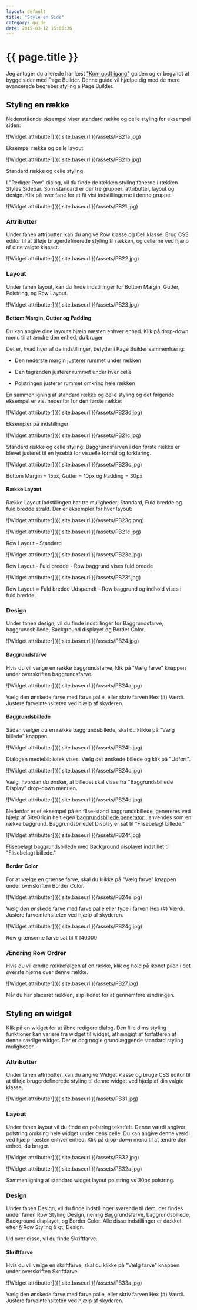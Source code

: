 ```yaml
---
layout: default
title: "Style en Side"
category: guide
date: 2015-03-12 15:05:36
---
```

# {{ page.title }}

Jeg antager du allerede har læst ["Kom godt igang"](#) guiden og er begyndt at bygge sider med Page Builder. Denne guide vil hjælpe dig med de mere avancerede begreber styling a Page Builder.

## Styling en række

Nedenstående eksempel viser standard række og celle styling for eksempel siden:

![Widget attributter]({{ site.baseurl }}/assets/PB21a.jpg)

Eksempel række og celle layout

![Widget attributter]({{ site.baseurl }}/assets/PB21b.jpg)

Standard række og celle styling

I "Rediger Row" dialog, vil du finde de rækken styling fanerne i rækken Styles Sidebar. Som standard er der tre grupper: attributter, layout og design. Klik på hver fane for at få vist indstillingerne i denne gruppe.

![Widget attributter]({{ site.baseurl }}/assets/PB21.jpg)

### Attributter

Under fanen attributter, kan du angive Row klasse og Cell klasse. Brug CSS editor til at tilføje brugerdefinerede styling til rækken, og cellerne ved hjælp af dine valgte klasser.

![Widget attributter]({{ site.baseurl }}/assets/PB22.jpg)

### Layout

Under fanen layout, kan du finde indstillinger for Bottom Margin, Gutter, Polstring, og Row Layout.

![Widget attributter]({{ site.baseurl }}/assets/PB23.jpg)

#### Bottom Margin, Gutter og Padding

Du kan angive dine layouts hjælp næsten enhver enhed. Klik på drop-down menu til at ændre den enhed, du bruger.

Det er, hvad hver af de indstillinger, betyder i Page Builder sammenhæng:


* Den nederste margin justerer rummet under rækken

* Den tagrenden justerer rummet under hver celle

* Polstringen justerer rummet omkring hele rækken


En sammenligning af standard række og celle styling og det følgende eksempel er vist nedenfor for den første række:

![Widget attributter]({{ site.baseurl }}/assets/PB23d.jpg)

Eksempler på indstillinger

![Widget attributter]({{ site.baseurl }}/assets/PB21c.jpg)

Standard række og celle styling. Baggrundsfarven i den første række er blevet justeret til en lyseblå for visuelle formål og forklaring.

![Widget attributter]({{ site.baseurl }}/assets/PB23c.jpg)

Bottom Margin = 15px, Gutter = 10px og Padding = 30px

#### Række Layout

Række Layout Indstillingen har tre muligheder; Standard, Fuld bredde og fuld bredde strakt. Der er eksempler for hver layout:

![Widget attributter]({{ site.baseurl }}/assets/PB23g.png)

![Widget attributter]({{ site.baseurl }}/assets/PB21c.jpg)

Row Layout - Standard

![Widget attributter]({{ site.baseurl }}/assets/PB23e.jpg)

Row Layout - Fuld bredde - Row baggrund vises fuld bredde

![Widget attributter]({{ site.baseurl }}/assets/PB23f.jpg)

Row Layout = Fuld bredde Udspændt - Row baggrund og indhold vises i fuld bredde


### Design

Under fanen design, vil du finde indstillinger for Baggrundsfarve, baggrundsbillede, Background displayet og Border Color.

![Widget attributter]({{ site.baseurl }}/assets/PB24.jpg)

#### Baggrundsfarve

Hvis du vil vælge en række baggrundsfarve, klik på "Vælg farve" knappen under overskriften baggrundsfarve.

![Widget attributter]({{ site.baseurl }}/assets/PB24a.jpg)

Vælg den ønskede farve med farve palle, eller skriv farven Hex (#) Værdi. Justere farveintensiteten ved hjælp af skyderen.

#### Baggrundsbillede

Sådan vælger du en række baggrundsbillede, skal du klikke på "Vælg billede" knappen.

![Widget attributter]({{ site.baseurl }}/assets/PB24b.jpg)

Dialogen mediebibliotek vises. Vælg det ønskede billede og klik på "Udført".

![Widget attributter]({{ site.baseurl }}/assets/PB24c.jpg)

Vælg, hvordan du ønsker, at billedet skal vises fra "Baggrundsbillede Display" drop-down menuen.

![Widget attributter]({{ site.baseurl }}/assets/PB24d.jpg)

Nedenfor er et eksempel på en flise-stand baggrundsbillede, genereres ved hjælp af SiteOrigin helt egen <a href="http://bg.siteorigin.com/" title="SiteOrigin's baggrundsbillede generator"> baggrundsbillede generator </a>, anvendes som en række baggrund. Baggrundsbilledet Display er sat til "Flisebelagt billede."

![Widget attributter]({{ site.baseurl }}/assets/PB24f.jpg)


Flisebelagt baggrundsbillede med Background displayet indstillet til "Flisebelagt billede."


#### Border Color

For at vælge en grænse farve, skal du klikke på "Vælg farve" knappen under overskriften Border Color.

![Widget attributter]({{ site.baseurl }}/assets/PB24e.jpg)

Vælg den ønskede farve med farve palle eller type i farven Hex (#) Værdi. Justere farveintensiteten ved hjælp af skyderen.

![Widget attributter]({{ site.baseurl }}/assets/PB24g.jpg)

Row grænserne farve sat til # f40000


### Ændring Row Ordrer

Hvis du vil ændre rækkefølgen af ​​en række, klik og hold på ikonet pilen i det øverste hjørne over denne række.

![Widget attributter]({{ site.baseurl }}/assets/PB27.jpg)


Når du har placeret rækken, slip ikonet for at gennemføre ændringen.

## Styling en widget

Klik på en widget for at åbne redigere dialog. Den lille dims styling funktioner kan variere fra widget til widget, afhængigt af forfatteren af ​​denne særlige widget. Der er dog nogle grundlæggende standard styling muligheder.

### Attributter

Under fanen attributter, kan du angive Widget klasse og bruge CSS editor til at tilføje brugerdefinerede styling til denne widget ved hjælp af din valgte klasse.

![Widget attributter]({{ site.baseurl }}/assets/PB31.jpg)

### Layout

Under fanen layout vil du finde en polstring tekstfelt. Denne værdi angiver polstring omkring hele widget under dens celle. Du kan angive denne værdi ved hjælp næsten enhver enhed. Klik på drop-down menu til at ændre den enhed, du bruger.

![Widget attributter]({{ site.baseurl }}/assets/PB32.jpg)

![Widget attributter]({{ site.baseurl }}/assets/PB32a.jpg)

Sammenligning af standard widget layout polstring vs 30px polstring.


### Design

Under fanen Design, vil du finde indstillinger svarende til dem, der findes under fanen Row Styling Design, nemlig Baggrundsfarve, baggrundsbillede, Background displayet, og Border Color. Alle disse indstillinger er dækket efter § Row Styling & gt; Design.

Ud over disse, vil du finde Skriftfarve.

#### Skriftfarve

Hvis du vil vælge en skriftfarve, skal du klikke på "Vælg farve" knappen under overskriften Skriftfarve.

![Widget attributter]({{ site.baseurl }}/assets/PB33a.jpg)

Vælg den ønskede farve med farve palle, eller skriv farven Hex (#) Værdi. Justere farveintensiteten ved hjælp af skyderen.
